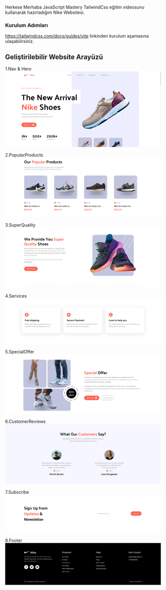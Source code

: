 Herkese Merhaba JavaScript Mastery TailwindCss eğiitm videosunu kullanarak hazırladığım Nike Websitesi.

### Kurulum Adımları

https://tailwindcss.com/docs/guides/vite linkinden kurulum aşamasına ulaşabilirsiniz.

## Geliştirilebilir Website Arayüzü

1.Nav & Hero
![Açıklama](ScreenShot/1.png)

2.PopularProducts
![Açıklama](ScreenShot/2.png)

3.SuperQuality
![Açıklama](ScreenShot/3.png)

4.Services
![Açıklama](ScreenShot/4.png)

5.SpecialOffer
![Açıklama](ScreenShot/5.png)

6.CustomerReviews
![Açıklama](ScreenShot/6.png)

7.Subscribe
![Açıklama](ScreenShot/7.png)

8.Footer 
![Açıklama](ScreenShot/8.png)

 




